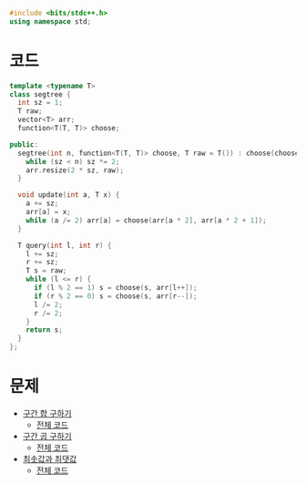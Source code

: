 ```cpp
#include <bits/stdc++.h>
using namespace std;
```

# 코드
```cpp
template <typename T>
class segtree {
  int sz = 1;
  T raw;
  vector<T> arr;
  function<T(T, T)> choose;

public:
  segtree(int n, function<T(T, T)> choose, T raw = T()) : choose(choose), raw(raw) {
    while (sz < n) sz *= 2;
    arr.resize(2 * sz, raw);
  }

  void update(int a, T x) {
    a += sz;
    arr[a] = x;
    while (a /= 2) arr[a] = choose(arr[a * 2], arr[a * 2 + 1]);
  }

  T query(int l, int r) {
    l += sz;
    r += sz;
    T s = raw;
    while (l <= r) {
      if (l % 2 == 1) s = choose(s, arr[l++]);
      if (r % 2 == 0) s = choose(s, arr[r--]);
      l /= 2;
      r /= 2;
    }
    return s;
  }
};

```

# 문제
* [구간 합 구하기](https://boj.kr/2042)
  * [전체 코드](http://boj.kr/1a8be0056d4e48e591bdf82dccb955ae)
* [구간 곱 구하기](https://boj.kr/11505)
  * [전체 코드](http://boj.kr/4e68e526b26c4f8bb18d631ef7171b40)
* [최솟값과 최댓값](https://boj.kr/2357)
  * [전체 코드](http://boj.kr/a7b203814a474eb0a00c0878bd51c22e)